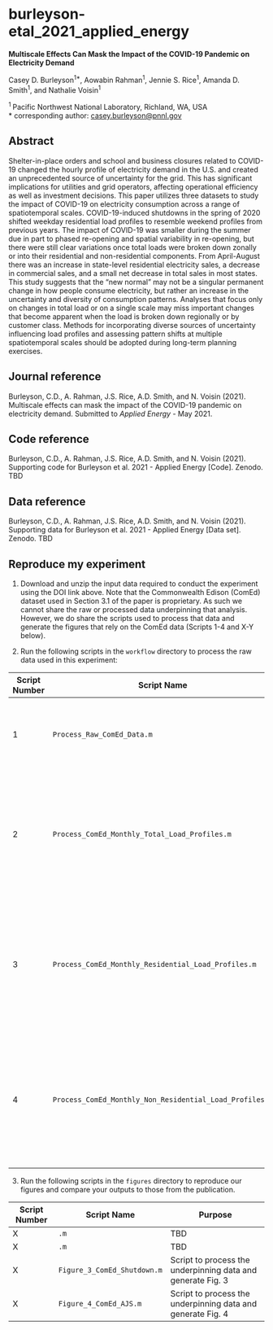 # burleyson-etal_2021_applied_energy

**Multiscale Effects Can Mask the Impact of the COVID-19 Pandemic on Electricity Demand**

Casey D. Burleyson<sup>1\*</sup>, Aowabin Rahman<sup>1</sup>, Jennie S. Rice<sup>1</sup>, Amanda D. Smith<sup>1</sup>, and Nathalie Voisin<sup>1</sup>  

<sup>1 </sup> Pacific Northwest National Laboratory, Richland, WA, USA  
\* corresponding author: casey.burleyson@pnnl.gov

## Abstract
Shelter-in-place orders and school and business closures related to COVID-19 changed the hourly profile of electricity demand in the U.S. and created an unprecedented source of uncertainty for the grid. This has significant implications for utilities and grid operators, affecting operational efficiency as well as investment decisions. This paper utilizes three datasets to study the impact of COVID-19 on electricity consumption across a range of spatiotemporal scales. COVID-19-induced shutdowns in the spring of 2020 shifted weekday residential load profiles to resemble weekend profiles from previous years. The impact of COVID-19 was smaller during the summer due in part to phased re-opening and spatial variability in re-opening, but there were still clear variations once total loads were broken down zonally or into their residential and non-residential components. From April-August there was an increase in state-level residential electricity sales, a decrease in commercial sales, and a small net decrease in total sales in most states. This study suggests that the “new normal” may not be a singular permanent change in how people consume electricity, but rather an increase in the uncertainty and diversity of consumption patterns. Analyses that focus only on changes in total load or on a single scale may miss important changes that become apparent when the load is broken down regionally or by customer class. Methods for incorporating diverse sources of uncertainty influencing load profiles and assessing pattern shifts at multiple spatiotemporal scales should be adopted during long-term planning exercises.

## Journal reference
Burleyson, C.D., A. Rahman, J.S. Rice, A.D. Smith, and N. Voisin (2021). Multiscale effects can mask the impact of the COVID-19 pandemic on electricity demand. Submitted to *Applied Energy* - May 2021.

## Code reference
Burleyson, C.D., A. Rahman, J.S. Rice, A.D. Smith, and N. Voisin (2021). Supporting code for Burleyson et al. 2021 - Applied Energy [Code]. Zenodo. TBD

## Data reference
Burleyson, C.D., A. Rahman, J.S. Rice, A.D. Smith, and N. Voisin (2021). Supporting data for Burleyson et al. 2021 - Applied Energy [Data set]. Zenodo. TBD

## Reproduce my experiment
1. Download and unzip the input data required to conduct the experiment using the DOI link above. Note that the Commonwealth Edison (ComEd) dataset used in Section 3.1 of the paper is proprietary. As such we cannot share the raw or processed data underpinning that analysis. However, we do share the scripts used to process that data and generate the figures that rely on the ComEd data (Scripts 1-4 and X-Y below).

2. Run the following scripts in the `workflow` directory to process the raw data used in this experiment:

| Script Number | Script Name | Purpose |
| --- | --- | --- |
| 1 | `Process_Raw_ComEd_Data.m` | Script to process the raw ComEd data into Matlab files |
| 2 | `Process_ComEd_Monthly_Total_Load_Profiles.m` | Script to process monthly average weekday and weekend load profiles for all ComEd customers |
| 3 | `Process_ComEd_Monthly_Residential_Load_Profiles.m` | Script to process monthly average weekday and weekend load profiles for residential ComEd customers |
| 4 | `Process_ComEd_Monthly_Non_Residential_Load_Profiles.m` | Script to process monthly average weekday and weekend load profiles for non-residential ComEd customers |

3. Run the following scripts in the `figures` directory to reproduce our figures and compare your outputs to those from the publication.

| Script Number | Script Name | Purpose |
| --- | --- | --- |
| X | `.m` | TBD |
| X | `.m` | TBD |
| X | `Figure_3_ComEd_Shutdown.m` | Script to process the underpinning data and generate Fig. 3 |
| X | `Figure_4_ComEd_AJS.m` | Script to process the underpinning data and generate Fig. 4 |
